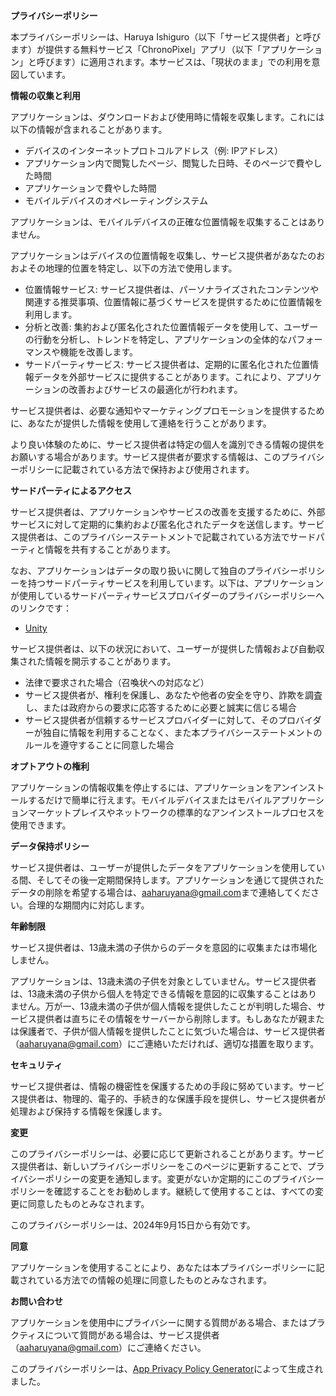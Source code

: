 **プライバシーポリシー**

本プライバシーポリシーは、Haruya Ishiguro（以下「サービス提供者」と呼びます）が提供する無料サービス「ChronoPixel」アプリ（以下「アプリケーション」と呼びます）に適用されます。本サービスは、「現状のまま」での利用を意図しています。

**情報の収集と利用**

アプリケーションは、ダウンロードおよび使用時に情報を収集します。これには以下の情報が含まれることがあります。

- デバイスのインターネットプロトコルアドレス（例: IPアドレス）
- アプリケーション内で閲覧したページ、閲覧した日時、そのページで費やした時間
- アプリケーションで費やした時間
- モバイルデバイスのオペレーティングシステム

アプリケーションは、モバイルデバイスの正確な位置情報を収集することはありません。

アプリケーションはデバイスの位置情報を収集し、サービス提供者があなたのおおよその地理的位置を特定し、以下の方法で使用します。

- 位置情報サービス: サービス提供者は、パーソナライズされたコンテンツや関連する推奨事項、位置情報に基づくサービスを提供するために位置情報を利用します。
- 分析と改善: 集約および匿名化された位置情報データを使用して、ユーザーの行動を分析し、トレンドを特定し、アプリケーションの全体的なパフォーマンスや機能を改善します。
- サードパーティサービス: サービス提供者は、定期的に匿名化された位置情報データを外部サービスに提供することがあります。これにより、アプリケーションの改善およびサービスの最適化が行われます。

サービス提供者は、必要な通知やマーケティングプロモーションを提供するために、あなたが提供した情報を使用して連絡を行うことがあります。

より良い体験のために、サービス提供者は特定の個人を識別できる情報の提供をお願いする場合があります。サービス提供者が要求する情報は、このプライバシーポリシーに記載されている方法で保持および使用されます。

**サードパーティによるアクセス**

サービス提供者は、アプリケーションやサービスの改善を支援するために、外部サービスに対して定期的に集約および匿名化されたデータを送信します。サービス提供者は、このプライバシーステートメントで記載されている方法でサードパーティと情報を共有することがあります。

なお、アプリケーションはデータの取り扱いに関して独自のプライバシーポリシーを持つサードパーティサービスを利用しています。以下は、アプリケーションが使用しているサードパーティサービスプロバイダーのプライバシーポリシーへのリンクです：

- [Unity](https://unity3d.com/legal/privacy-policy)

サービス提供者は、以下の状況において、ユーザーが提供した情報および自動収集された情報を開示することがあります。

- 法律で要求された場合（召喚状への対応など）
- サービス提供者が、権利を保護し、あなたや他者の安全を守り、詐欺を調査し、または政府からの要求に応答するために必要と誠実に信じる場合
- サービス提供者が信頼するサービスプロバイダーに対して、そのプロバイダーが独自に情報を利用することなく、また本プライバシーステートメントのルールを遵守することに同意した場合

**オプトアウトの権利**

アプリケーションの情報収集を停止するには、アプリケーションをアンインストールするだけで簡単に行えます。モバイルデバイスまたはモバイルアプリケーションマーケットプレイスやネットワークの標準的なアンインストールプロセスを使用できます。

**データ保持ポリシー**

サービス提供者は、ユーザーが提供したデータをアプリケーションを使用している間、そしてその後一定期間保持します。アプリケーションを通じて提供されたデータの削除を希望する場合は、[aaharuyana@gmail.com](mailto:aaharuyana@gmail.com)まで連絡してください。合理的な期間内に対応します。

**年齢制限**

サービス提供者は、13歳未満の子供からのデータを意図的に収集または市場化しません。

アプリケーションは、13歳未満の子供を対象としていません。サービス提供者は、13歳未満の子供から個人を特定できる情報を意図的に収集することはありません。万が一、13歳未満の子供が個人情報を提供したことが判明した場合、サービス提供者は直ちにその情報をサーバーから削除します。もしあなたが親または保護者で、子供が個人情報を提供したことに気づいた場合は、サービス提供者（[aaharuyana@gmail.com](mailto:aaharuyana@gmail.com)）にご連絡いただければ、適切な措置を取ります。

**セキュリティ**

サービス提供者は、情報の機密性を保護するための手段に努めています。サービス提供者は、物理的、電子的、手続き的な保護手段を提供し、サービス提供者が処理および保持する情報を保護します。

**変更**

このプライバシーポリシーは、必要に応じて更新されることがあります。サービス提供者は、新しいプライバシーポリシーをこのページに更新することで、プライバシーポリシーの変更を通知します。変更がないか定期的にこのプライバシーポリシーを確認することをお勧めします。継続して使用することは、すべての変更に同意したものとみなされます。

このプライバシーポリシーは、2024年9月15日から有効です。

**同意**

アプリケーションを使用することにより、あなたは本プライバシーポリシーに記載されている方法での情報の処理に同意したものとみなされます。

**お問い合わせ**

アプリケーションを使用中にプライバシーに関する質問がある場合、またはプラクティスについて質問がある場合は、サービス提供者（[aaharuyana@gmail.com](mailto:aaharuyana@gmail.com)）にご連絡ください。

このプライバシーポリシーは、[App Privacy Policy Generator](https://app-privacy-policy-generator.nisrulz.com/)によって生成されました。